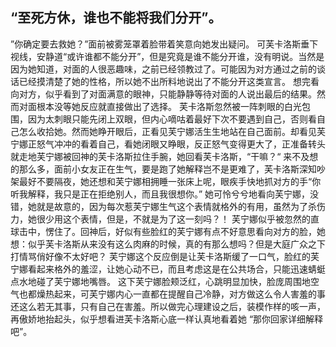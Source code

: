 ## “至死方休，谁也不能将我们分开”。
     
   ”你确定要去救她？”面前被雾笼罩着脸带着笑意向她发出疑问。
    可芙卡洛斯垂下视线，安静道“或许谁都不能分开”，但是究竟是谁不能分开谁，没有明说。当然是因为她知道，对面的人很恶趣味，之前已经领教过了。可能因为对方通过之前的谈话已经摸清楚了她的性格，所以她不出所料地说出了不能分开这类宣言。
      想完看向对方，似乎看到了对面满意的眼神，只能静静等待对面的人说出最后的结果。然而对面根本没等她反应就直接做出了选择。
      芙卡洛斯忽然被一阵刺眼的白光包围，因为太刺眼只能先闭上双眼，但内心嘀咕着最好下次不要遇到自己，否则看自己怎么收拾她。然而她睁开眼后，正看见芙宁娜活生生地站在自己面前。却看见芙宁娜正怒气冲冲的看着自己，看她闭眼又睁眼，反正怒气变得更大了，正准备转头就走地芙宁娜被回神的芙卡洛斯拉住手腕，她回看芙卡洛斯，“干嘛？“
      来不及想的那么多，面前小女友正在生气，要是跑了她解释岂不是更难了，芙卡洛斯深知吵架最好不要隔夜，她还想和芙宁娜相拥睡一张床上呢，眼疾手快地抓对方的手“你听我解释，我只是正在拒绝别人，而且我很想你。”
       她可怜兮兮地看向芙宁娜，没错，她就是故意的，因为每次惹芙宁娜生气这个表情就格外的有用，虽然为了杀伤力，她很少用这个表情，但是，不就是为了这一刻吗？！
       芙宁娜似乎被忽然的直球击中，愣住了。回神后，好似有些脸红的芙宁娜有点不好意思看向对方的脸，她想：似乎芙卡洛斯从来没有这么肉麻的时候，真的有那么想吗？但是大庭广众之下打情骂俏好像不太好吧？
       芙宁娜这个反应倒是让芙卡洛斯缓了一口气，脸红的芙宁娜看起来格外的羞涩，让她心动不已，而且考虑这是在公共场合，只能迅速蜻蜓点水地碰了芙宁娜地嘴唇。
       这下芙宁娜脸颊泛红，心跳明显加快，脸庞周围地空气也都燥热起来，可芙宁娜内心一直都在提醒自己冷静，对方做这么令人害羞的事还这么若无其事，只有自己在害羞。所以做完心理建设之后，装模作样的咳一声，再傲娇地抬起头，似乎想看进芙卡洛斯心底一样认真地看着她
      “那你回家详细解释吧”。